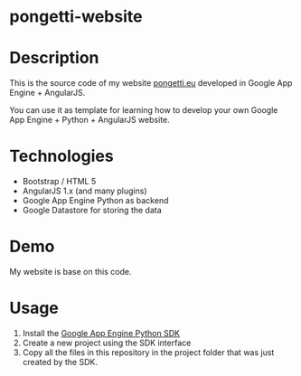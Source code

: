 # pongetti-website

Description
===========
This is the source code of my website [pongetti.eu](http://www.pongetti.eu) developed in Google App Engine + AngularJS.

You can use it as template for learning how to develop your own Google App Engine + Python + AngularJS website.

Technologies
============
* Bootstrap / HTML 5
* AngularJS 1.x (and many plugins)
* Google App Engine Python as backend
* Google Datastore for storing the data

Demo
====
My website is base on this code.

Usage
=====
1. Install the [Google App Engine Python SDK](https://cloud.google.com/appengine/downloads#Google_App_Engine_SDK_for_Python)
2. Create a new project using the SDK interface
3. Copy all the files in this repository in the project folder that was just created by the SDK.



